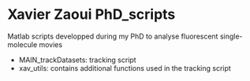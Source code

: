# Xavier Zaoui PhD_scripts

Matlab scripts developped during my PhD to analyse fluorescent single-molecule movies
- MAIN_trackDatasets: tracking script
- xav_utils: contains additional functions used in the tracking script
